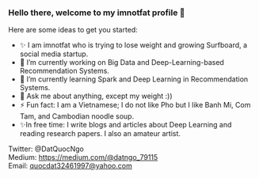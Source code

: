 ### Hello there, welcome to my imnotfat profile 👋

Here are some ideas to get you started:

- ✨ I am imnotfat who is trying to lose weight and growing Surfboard, a social media startup.
- 🔭 I’m currently working on Big Data and Deep-Learning-based Recommendation Systems.
- 🌱 I’m currently learning Spark and Deep Learning in Recommendation Systems.
- 💬 Ask me about anything, except my weight :))
- ⚡ Fun fact: I am a Vietnamese; I do not like Pho but I like Banh Mi, Com Tam, and Cambodian noodle soup. 
- ✨In free time: I write blogs and articles about Deep Learning and reading research papers. I also an amateur artist.

Twitter: @DatQuocNgo\
Medium: https://medium.com/@datngo_79115 \
Email: quocdat32461997@yahoo.com
